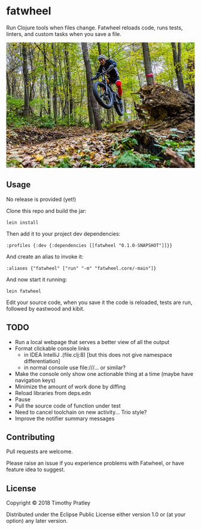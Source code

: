 # fatwheel

Run Clojure tools when files change.
Fatwheel reloads code, runs tests, linters, and custom tasks when you save a file.

![Fatwheel](fatwheel.jpg)


## Usage

No release is provided (yet!)

Clone this repo and build the jar:

    lein install

Then add it to your project dev dependencies:

    :profiles {:dev {:dependencies [[fatwheel "0.1.0-SNAPSHOT"]]}}

And create an alias to invoke it:

    :aliases {"fatwheel" ["run" "-m" "fatwheel.core/-main"]}
    
And now start it running:

    lein fatwheel
    
Edit your source code, when you save it the code is reloaded, tests are run, followed by eastwood and kibit.


## TODO

* Run a local webpage that serves a better view of all the output
* Format clickable console links
  - in IDEA IntelliJ .(file.clj:8) [but this does not give namespace differentiation]
  - in normal console use file:///... or similar?
* Make the console only show one actionable thing at a time (maybe have navigation keys)
* Minimize the amount of work done by diffing
* Reload libraries from deps.edn
* Pause
* Pull the source code of function under test
* Need to cancel toolchain on new activity... Trio style?
* Improve the notifier summary messages


## Contributing

Pull requests are welcome.

Please raise an issue if you experience problems with Fatwheel,
or have feature idea to suggest.



## License

Copyright © 2018 Timothy Pratley

Distributed under the Eclipse Public License either version 1.0 or (at
your option) any later version.
